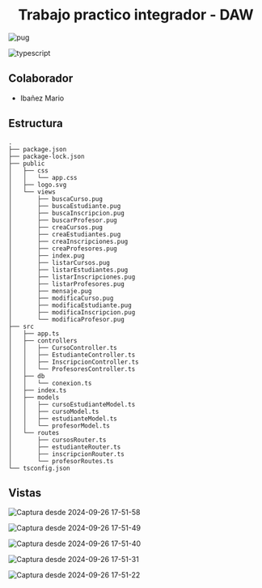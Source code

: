 <h1 align="center">Trabajo practico integrador - DAW</h1>



![pug](https://github.com/user-attachments/assets/21a09bcc-0a0e-4e88-8f0c-fe417dd8269c)

![typescript](https://github.com/user-attachments/assets/aebcdc40-315b-457a-ac3b-49f1aa27cc1b)

## Colaborador
- Ibañez Mario

## Estructura

```
.
├── package.json
├── package-lock.json
├── public
│   ├── css
│   │   └── app.css
│   ├── logo.svg
│   └── views
│       ├── buscaCurso.pug
│       ├── buscaEstudiante.pug
│       ├── buscaInscripcion.pug
│       ├── buscarProfesor.pug
│       ├── creaCursos.pug
│       ├── creaEstudiantes.pug
│       ├── creaInscripciones.pug
│       ├── creaProfesores.pug
│       ├── index.pug
│       ├── listarCursos.pug
│       ├── listarEstudiantes.pug
│       ├── listarInscripciones.pug
│       ├── listarProfesores.pug
│       ├── mensaje.pug
│       ├── modificaCurso.pug
│       ├── modificaEstudiante.pug
│       ├── modificaInscripcion.pug
│       └── modificaProfesor.pug
├── src
│   ├── app.ts
│   ├── controllers
│   │   ├── CursoController.ts
│   │   ├── EstudianteController.ts
│   │   ├── InscripcionController.ts
│   │   └── ProfesoresController.ts
│   ├── db
│   │   └── conexion.ts
│   ├── index.ts
│   ├── models
│   │   ├── cursoEstudianteModel.ts
│   │   ├── cursoModel.ts
│   │   ├── estudianteModel.ts
│   │   └── profesorModel.ts
│   └── routes
│       ├── cursosRouter.ts
│       ├── estudianteRouter.ts
│       ├── inscripcionRouter.ts
│       └── profesorRoutes.ts
└── tsconfig.json
```

## Vistas

![Captura desde 2024-09-26 17-51-58](https://github.com/user-attachments/assets/d8858219-f7af-4f06-b4b0-6352ebbacf1e)

![Captura desde 2024-09-26 17-51-49](https://github.com/user-attachments/assets/9a537596-2166-4bb5-b968-34add94d7dd9)

![Captura desde 2024-09-26 17-51-40](https://github.com/user-attachments/assets/01355ef4-97b0-4a9e-b252-8e0b801d30a6)

![Captura desde 2024-09-26 17-51-31](https://github.com/user-attachments/assets/7e485c0e-aa23-48c6-a434-15dbdc46e11d)

![Captura desde 2024-09-26 17-51-22](https://github.com/user-attachments/assets/61a18316-7230-4ef7-86aa-5660f7e6756c)
